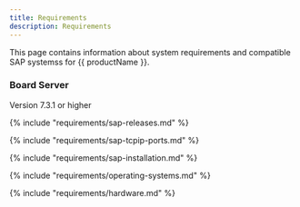 ```yaml
---
title: Requirements
description: Requirements
---
```



This page contains information about system requirements and compatible SAP systemss for {{ productName }}.

### Board Server

Version 7.3.1 or higher

{% include "requirements/sap-releases.md" %}

{% include "requirements/sap-tcpip-ports.md" %}

{% include "requirements/sap-installation.md" %}

{% include "requirements/operating-systems.md" %}

{% include "requirements/hardware.md" %}

